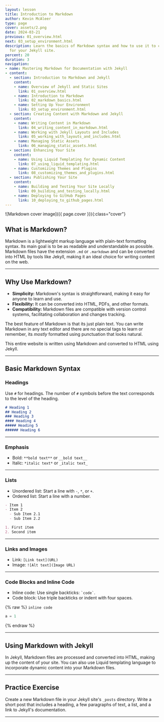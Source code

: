 ```yaml
---
layout: lesson
title: Introduction to Markdown
author: Kevin McAleer
type: page
cover: assets/2.png
date: 2024-03-21
previous: 01_overview.html
next: 03_setup_environment.html
description: Learn the basics of Markdown syntax and how to use it to create content
  for your Jekyll site.
percent: 20
duration: 3
navigation:
- name: Mastering Markdown for Documentation with Jekyll
- content:
  - section: Introduction to Markdown and Jekyll
    content:
    - name: Overview of Jekyll and Static Sites
      link: 01_overview.html
    - name: Introduction to Markdown
      link: 02_markdown_basics.html
    - name: Setting Up Your Environment
      link: 03_setup_environment.html
  - section: Creating Content with Markdown and Jekyll
    content:
    - name: Writing Content in Markdown
      link: 04_writing_content_in_markdown.html
    - name: Working with Jekyll Layouts and Includes
      link: 05_working_with_layouts_and_includes.html
    - name: Managing Static Assets
      link: 06_managing_static_assets.html
  - section: Enhancing Your Site
    content:
    - name: Using Liquid Templating for Dynamic Content
      link: 07_using_liquid_templating.html
    - name: Customizing Themes and Plugins
      link: 08_customizing_themes_and_plugins.html
  - section: Publishing Your Site
    content:
    - name: Building and Testing Your Site Locally
      link: 09_building_and_testing_locally.html
    - name: Deploying to GitHub Pages
      link: 10_deploying_to_github_pages.html
---
```



![Markdown cover image]({{ page.cover }}){:class="cover"}

## What is Markdown?

Markdown is a lightweight markup language with plain-text formatting syntax. Its main goal is to be as readable and understandable as possible. Markdown files have the extension `.md` or `.markdown` and can be converted into HTML by tools like Jekyll, making it an ideal choice for writing content on the web.

---

## Why Use Markdown?

- **Simplicity:** Markdown's syntax is straightforward, making it easy for anyone to learn and use.
- **Flexibility:** It can be converted into HTML, PDFs, and other formats.
- **Compatibility:** Markdown files are compatible with version control systems, facilitating collaboration and changes tracking.

The best feature of Markdown is that its just plain text. You can write Markdown in any text editor and there are no special tags to learn or remember, its *mostly* formatted using punctuation that looks natural.

This entire website is written using Markdown and converted to HTML using Jekyll.

---

## Basic Markdown Syntax

### Headings

Use `#` for headings. The number of `#` symbols before the text corresponds to the level of the heading.

```markdown
# Heading 1
## Heading 2
### Heading 3
#### Heading 4
##### Heading 5
###### Heading 6
```

---

### Emphasis

- Bold: `**bold text**` or `__bold text__`
- Italic: `*italic text*` or `_italic text_`

---

### Lists

- Unordered list: Start a line with `-`, `*`, or `+`.
- Ordered list: Start a line with a number.

```markdown
- Item 1
- Item 2
  - Sub Item 2.1
  - Sub Item 2.2

1. First item
2. Second item
```

---

### Links and Images

- Link: `[Link text](URL)`
- Image: `![Alt text](Image URL)`

---

### Code Blocks and Inline Code

- Inline code: Use single backticks: `` `code` ``.
- Code block: Use triple backticks or indent with four spaces.

{% raw %}
`inline code`

```python
a = 1
```

{% endraw %}

---

## Using Markdown with Jekyll

In Jekyll, Markdown files are processed and converted into HTML, making up the content of your site. You can also use Liquid templating language to incorporate dynamic content into your Markdown files.

---

## Practice Exercise

Create a new Markdown file in your Jekyll site's `_posts` directory. Write a short post that includes a heading, a few paragraphs of text, a list, and a link to Jekyll's documentation.

---
